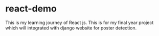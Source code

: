 # react-demo
This is my learning journey of React js.
This is for my final year project
which will integrated with django website for poster detection.
